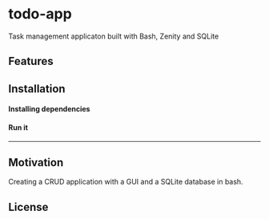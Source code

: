 # todo-app
Task management applicaton built with Bash, Zenity and SQLite

## Features


## Installation

#### Installing dependencies


#### Run it


***


## Motivation

Creating a CRUD application with a GUI and a SQLite database in bash.

## License
